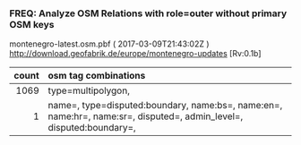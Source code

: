  
### FREQ: Analyze OSM Relations with role=outer without primary OSM keys 
montenegro-latest.osm.pbf ( 2017-03-09T21:43:02Z ) http://download.geofabrik.de/europe/montenegro-updates [Rv:0.1b]
 
|  count  |  osm tag combinations 
|  -----: | :---------------------------
|   1069  |  type=multipolygon, 
|      1  |  name=, type=disputed:boundary, name:bs=, name:en=, name:hr=, name:sr=, disputed=, admin_level=, disputed:boundary=, 
 
